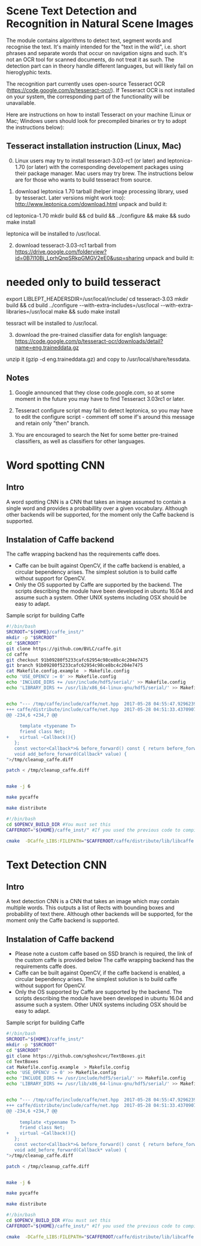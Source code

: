 Scene Text Detection and Recognition in Natural Scene Images
============================================================

The module contains algorithms to detect text, segment words and recognise the text.
It's mainly intended for the "text in the wild", i.e. short phrases and separate words that occur on navigation signs and such. It's not an OCR tool for scanned documents, do not treat it as such.
The detection part can in theory handle different languages, but will likely fail on hieroglyphic texts.

The recognition part currently uses open-source Tesseract OCR (https://code.google.com/p/tesseract-ocr/). If Tesseract OCR is not installed on your system, the corresponding part of the functionality will be unavailable.

Here are instructions on how to install Tesseract on your machine (Linux or Mac; Windows users should look for precompiled binaries or try to adopt the instructions below):

Tesseract installation instruction (Linux, Mac)
-----------------------------------------------

0. Linux users may try to install tesseract-3.03-rc1 (or later) and leptonica-1.70 (or later) with the corresponding developement packages using their package manager. Mac users may try brew. The instructions below are for those who wants to build tesseract from source.

1. download leptonica 1.70 tarball (helper image processing library, used by tesseract. Later versions might work too):
http://www.leptonica.com/download.html
unpack and build it:

cd leptonica-1.70
mkdir build && cd build && ../configure && make && sudo make install

leptonica will be installed to /usr/local.

2. download tesseract-3.03-rc1 tarball from https://drive.google.com/folderview?id=0B7l10Bj_LprhQnpSRkpGMGV2eE0&usp=sharing
unpack and build it:

# needed only to build tesseract
export LIBLEPT_HEADERSDIR=/usr/local/include/
cd tesseract-3.03
mkdir build && cd build
../configure --with-extra-includes=/usr/local --with-extra-libraries=/usr/local
make && sudo make install

tessract will be installed to /usr/local.

3. download the pre-trained classifier data for english language:
https://code.google.com/p/tesseract-ocr/downloads/detail?name=eng.traineddata.gz

unzip it (gzip -d eng.traineddata.gz) and copy to /usr/local/share/tessdata.

Notes
-----
1. Google announced that they close code.google.com, so at some moment in the future you may have to find Tesseract 3.03rc1 or later.

2. Tesseract configure script may fail to detect leptonica, so you may have to edit the configure script - comment off some if's around this message and retain only "then" branch.

3. You are encouraged to search the Net for some better pre-trained classifiers, as well as classifiers for other languages.


Word spotting CNN
=================

Intro
-----

A word spotting CNN is a CNN that takes an image assumed to contain a single word and provides a probabillity over a given vocabulary.
Although other backends will be supported, for the moment only the Caffe backend is supported.




Instalation of Caffe backend
----------------------------
The caffe wrapping backend has the requirements caffe does.
* Caffe can be built against OpenCV, if the caffe backend is enabled, a circular bependency arises.
The simplest solution is to build caffe without support for OpenCV.
* Only the OS supported by Caffe are supported by the backend. 
The scripts describing the module have been developed in ubuntu 16.04 and assume such a system.
Other UNIX systems including OSX should be easy to adapt.

Sample script for building Caffe

```bash
#!/bin/bash
SRCROOT="${HOME}/caffe_inst/"
mkdir -p "$SRCROOT"
cd "$SRCROOT"
git clone https://github.com/BVLC/caffe.git
cd caffe
git checkout 91b09280f5233cafc62954c98ce8bc4c204e7475
git branch 91b09280f5233cafc62954c98ce8bc4c204e7475
cat Makefile.config.example  > Makefile.config
echo 'USE_OPENCV := 0' >> Makefile.config
echo 'INCLUDE_DIRS += /usr/include/hdf5/serial/' >> Makefile.config
echo 'LIBRARY_DIRS += /usr/lib/x86_64-linux-gnu/hdf5/serial/' >> Makefile.config


echo "--- /tmp/caffe/include/caffe/net.hpp	2017-05-28 04:55:47.929623902 +0200
+++ caffe/distribute/include/caffe/net.hpp	2017-05-28 04:51:33.437090768 +0200
@@ -234,6 +234,7 @@
 
     template <typename T>
     friend class Net;
+    virtual ~Callback(){}
   };
   const vector<Callback*>& before_forward() const { return before_forward_; }
   void add_before_forward(Callback* value) {
">/tmp/cleanup_caffe.diff

patch < /tmp/cleanup_caffe.diff


make -j 6

make pycaffe

make distribute
```


```bash
#!/bin/bash
cd $OPENCV_BUILD_DIR #You must set this
CAFFEROOT="${HOME}/caffe_inst/" #If you used the previous code to compile Caffe in ubuntu 16.04

cmake  -DCaffe_LIBS:FILEPATH="$CAFFEROOT/caffe/distribute/lib/libcaffe.so" -DBUILD_opencv_ts:BOOL="0" -DBUILD_opencv_dnn:BOOL="0" -DBUILD_opencv_dnn_modern:BOOL="0" -DCaffe_INCLUDE_DIR:PATH="$CAFFEROOT/caffe/distribute/include" -DWITH_MATLAB:BOOL="0" -DBUILD_opencv_cudabgsegm:BOOL="0"  -DWITH_QT:BOOL="1" -DBUILD_opencv_cudaoptflow:BOOL="0" -DBUILD_opencv_cudastereo:BOOL="0" -DBUILD_opencv_cudafilters:BOOL="0" -DBUILD_opencv_cudev:BOOL="1" -DOPENCV_EXTRA_MODULES_PATH:PATH="/home/anguelos/work/projects/opencv_gsoc/opencv_contrib/modules"   ./


```

Text Detection CNN
=================

Intro
-----

A text detection CNN is a CNN that takes an image which may contain multiple words. This outputs a list of Rects with bounding boxes and probability of text there.
Although other backends will be supported, for the moment only the Caffe backend is supported.




Instalation of Caffe backend
----------------------------
* Please note a custom caffe based on SSD branch is required, the link of the custom caffe is provided below
The caffe wrapping backend has the requirements caffe does.
* Caffe can be built against OpenCV, if the caffe backend is enabled, a circular bependency arises.
The simplest solution is to build caffe without support for OpenCV.
* Only the OS supported by Caffe are supported by the backend. 
The scripts describing the module have been developed in ubuntu 16.04 and assume such a system.
Other UNIX systems including OSX should be easy to adapt.

Sample script for building Caffe

```bash
#!/bin/bash
SRCROOT="${HOME}/caffe_inst/"
mkdir -p "$SRCROOT"
cd "$SRCROOT"
git clone https://github.com/sghoshcvc/TextBoxes.git
cd TextBoxes
cat Makefile.config.example  > Makefile.config
echo 'USE_OPENCV := 0' >> Makefile.config
echo 'INCLUDE_DIRS += /usr/include/hdf5/serial/' >> Makefile.config
echo 'LIBRARY_DIRS += /usr/lib/x86_64-linux-gnu/hdf5/serial/' >> Makefile.config


echo "--- /tmp/caffe/include/caffe/net.hpp	2017-05-28 04:55:47.929623902 +0200
+++ caffe/distribute/include/caffe/net.hpp	2017-05-28 04:51:33.437090768 +0200
@@ -234,6 +234,7 @@
 
     template <typename T>
     friend class Net;
+    virtual ~Callback(){}
   };
   const vector<Callback*>& before_forward() const { return before_forward_; }
   void add_before_forward(Callback* value) {
">/tmp/cleanup_caffe.diff

patch < /tmp/cleanup_caffe.diff


make -j 6

make pycaffe

make distribute
```


```bash
#!/bin/bash
cd $OPENCV_BUILD_DIR #You must set this
CAFFEROOT="${HOME}/caffe_inst/" #If you used the previous code to compile Caffe in ubuntu 16.04

cmake  -DCaffe_LIBS:FILEPATH="$CAFFEROOT/caffe/distribute/lib/libcaffe.so" -DBUILD_opencv_ts:BOOL="0" -DBUILD_opencv_dnn:BOOL="0" -DBUILD_opencv_dnn_modern:BOOL="0" -DCaffe_INCLUDE_DIR:PATH="$CAFFEROOT/caffe/distribute/include" -DWITH_MATLAB:BOOL="0" -DBUILD_opencv_cudabgsegm:BOOL="0"  -DWITH_QT:BOOL="1" -DBUILD_opencv_cudaoptflow:BOOL="0" -DBUILD_opencv_cudastereo:BOOL="0" -DBUILD_opencv_cudafilters:BOOL="0" -DBUILD_opencv_cudev:BOOL="1" -DOPENCV_EXTRA_MODULES_PATH:PATH="/home/anguelos/work/projects/opencv_gsoc/opencv_contrib/modules"   ./


```
